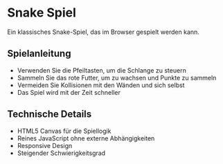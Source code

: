# Snake Spiel

Ein klassisches Snake-Spiel, das im Browser gespielt werden kann.

## Spielanleitung

- Verwenden Sie die Pfeiltasten, um die Schlange zu steuern
- Sammeln Sie das rote Futter, um zu wachsen und Punkte zu sammeln
- Vermeiden Sie Kollisionen mit den Wänden und sich selbst
- Das Spiel wird mit der Zeit schneller


## Technische Details

- HTML5 Canvas für die Spiellogik
- Reines JavaScript ohne externe Abhängigkeiten
- Responsive Design
- Steigender Schwierigkeitsgrad 
